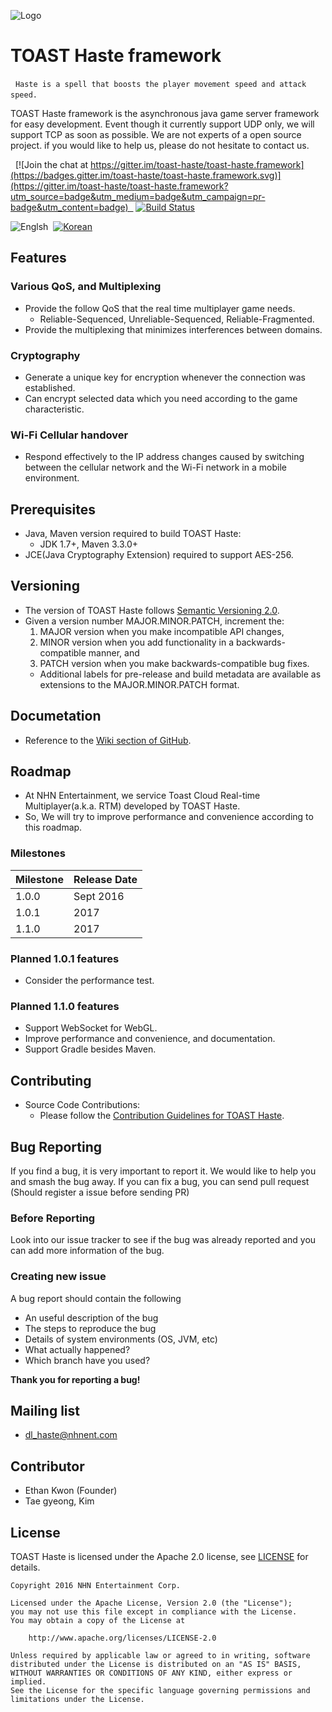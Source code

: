 ![Logo](https://cloud.githubusercontent.com/assets/4951898/19913934/252fd2d8-a0ea-11e6-92e2-c4225e97a020.png)  

# TOAST Haste framework

  `Haste is a spell that boosts the player movement speed and attack speed.`  

TOAST Haste framework is the asynchronous java game server framework for easy development. Event though it currently support UDP only, we will support TCP as soon as possible. We are not experts of a open source project. if you would like to help us, please do not hesitate to contact us.

  [![Join the chat at https://gitter.im/toast-haste/toast-haste.framework](https://badges.gitter.im/toast-haste/toast-haste.framework.svg)](https://gitter.im/toast-haste/toast-haste.framework?utm_source=badge&utm_medium=badge&utm_campaign=pr-badge&utm_content=badge)  
[![Build Status](https://travis-ci.org/toast-haste/toast-haste.framework.svg?branch=feature%2Fapply-travis)](https://travis-ci.org/toast-haste/toast-haste.framework)  

![Englsh](https://img.shields.io/badge/Language-English-lightgrey.svg) 
 [![Korean](https://img.shields.io/badge/Language-Korean-blue.svg)](README_KR.md)


## Features
### Various QoS, and Multiplexing
- Provide the follow QoS that the real time multiplayer game needs.
    - Reliable-Sequenced, Unreliable-Sequenced, Reliable-Fragmented.
- Provide the multiplexing that minimizes interferences between domains.

### Cryptography
- Generate a unique key for encryption whenever the connection was established.
- Can encrypt selected data which you need according to the game characteristic.

### Wi-Fi Cellular handover
- Respond effectively to the IP address changes caused by switching between the cellular network and the Wi-Fi network in a mobile environment.

## Prerequisites
- Java, Maven version required to build TOAST Haste:
    - JDK 1.7+, Maven 3.3.0+
- JCE(Java Cryptography Extension) required to support AES-256.

## Versioning
- The version of TOAST Haste follows [Semantic Versioning 2.0](http://semver.org/).
- Given a version number MAJOR.MINOR.PATCH, increment the:
    1. MAJOR version when you make incompatible API changes,
    2. MINOR version when you add functionality in a backwards-compatible manner, and
    3. PATCH version when you make backwards-compatible bug fixes.
    - Additional labels for pre-release and build metadata are available as extensions to the MAJOR.MINOR.PATCH format.

## Documetation
- Reference to the [Wiki section of GitHub](https://github.com/nhnent/toast-haste.framework/wiki).

## Roadmap
- At NHN Entertainment, we service Toast Cloud Real-time Multiplayer(a.k.a. RTM) developed by TOAST Haste.
- So, We will try to improve performance and convenience according to this roadmap.

### Milestones

|Milestone|Release Date|
|---------|------------|
|1.0.0    |   Sept 2016|
|1.0.1    | 2017 |
|1.1.0    | 2017 |

### Planned 1.0.1 features
- Consider the performance test.

### Planned 1.1.0 features
- Support WebSocket for WebGL.
- Improve performance and convenience, and documentation.
- Support Gradle besides Maven.

## Contributing
- Source Code Contributions:
    - Please follow the [Contribution Guidelines for TOAST Haste](./CONTRIBUTING.md).

## Bug Reporting
If you find a bug, it is very important to report it. We would like to help you and smash the bug away.
If you can fix a bug, you can send pull request (Should register a issue before sending PR)

### Before Reporting
Look into our issue tracker to see if the bug was already reported and you can add more information of the bug.
 
### Creating new issue
A bug report should contain the following

- An useful description of the bug
- The steps to reproduce the bug
- Details of system environments (OS, JVM, etc)
- What actually happened?
- Which branch have you used?
    
**Thank you for reporting a bug!**

## Mailing list
- dl_haste@nhnent.com

## Contributor
- Ethan Kwon (Founder)
- Tae gyeong, Kim

## License
TOAST Haste is licensed under the Apache 2.0 license, see [LICENSE](LICENSE.txt) for details.
```
Copyright 2016 NHN Entertainment Corp.

Licensed under the Apache License, Version 2.0 (the "License");
you may not use this file except in compliance with the License.
You may obtain a copy of the License at

    http://www.apache.org/licenses/LICENSE-2.0

Unless required by applicable law or agreed to in writing, software
distributed under the License is distributed on an "AS IS" BASIS,
WITHOUT WARRANTIES OR CONDITIONS OF ANY KIND, either express or implied.
See the License for the specific language governing permissions and
limitations under the License.

```
